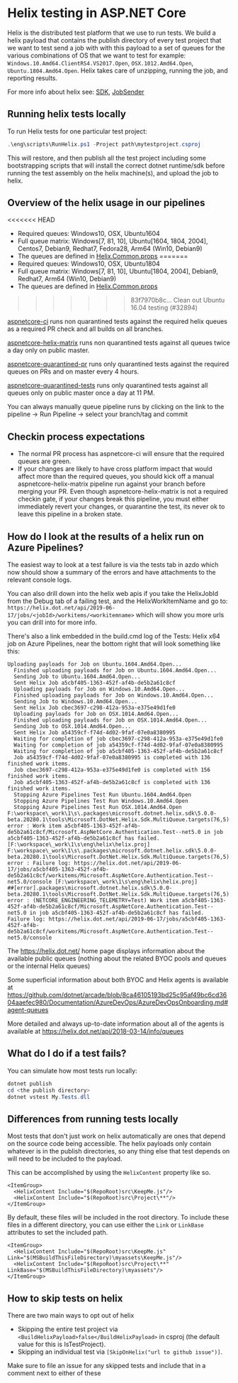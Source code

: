 # Helix testing in ASP.NET Core

Helix is the distributed test platform that we use to run tests.  We build a helix payload that contains the publish directory of every test project that we want to test
send a job with with this payload to a set of queues for the various combinations of OS that we want to test
for example: `Windows.10.Amd64.ClientRS4.VS2017.Open`, `OSX.1012.Amd64.Open`, `Ubuntu.1804.Amd64.Open`. Helix takes care of unzipping, running the job, and reporting results.

For more info about helix see: [SDK](https://github.com/dotnet/arcade/blob/master/src/Microsoft.DotNet.Helix/Sdk/Readme.md), [JobSender](https://github.com/dotnet/arcade/blob/master/src/Microsoft.DotNet.Helix/Sdk/Readme.md)

## Running helix tests locally

To run Helix tests for one particular test project:

``` powershell
.\eng\scripts\RunHelix.ps1 -Project path\mytestproject.csproj
```

This will restore, and then publish all the test project including some bootstrapping scripts that will install the correct dotnet runtime/sdk before running the test assembly on the helix machine(s), and upload the job to helix.

## Overview of the helix usage in our pipelines

<<<<<<< HEAD
- Required queues: Windows10, OSX, Ubuntu1604 
- Full queue matrix: Windows[7, 81, 10], Ubuntu[1604, 1804, 2004], Centos7, Debian9, Redhat7, Fedora28, Arm64 (Win10, Debian9)
- The queues are defined in [Helix.Common.props](https://github.com/dotnet/aspnetcore/blob/master/eng/targets/Helix.Common.props)
=======
- Required queues: Windows10, OSX, Ubuntu1804
- Full queue matrix: Windows[7, 81, 10], Ubuntu[1804, 2004], Debian9, Redhat7, Arm64 (Win10, Debian9)
- The queues are defined in [Helix.Common.props](https://github.com/dotnet/aspnetcore/blob/main/eng/targets/Helix.Common.props)
>>>>>>> 83f7970b8c... Clean out Ubuntu 16.04 testing (#32894)

[aspnetcore-ci](https://dev.azure.com/dnceng/public/_build?definitionId=278) runs non quarantined tests against the required helix queues as a required PR check and all builds on all branches.

[aspnetcore-helix-matrix](https://dev.azure.com/dnceng/public/_build?definitionId=837) runs non quarantined tests against all queues twice a day only on public master.

[aspnetcore-quarantined-pr](https://dev.azure.com/dnceng/public/_build?definitionId=869) runs only quarantined tests against the required queues on PRs and on master every 4 hours.

[aspnetcore-quarantined-tests](https://dev.azure.com/dnceng/public/_build?definitionId=331) runs only quarantined tests against all queues only on public master once a day at 11 PM.

You can always manually queue pipeline runs by clicking on the link to the pipeline -> Run Pipeline -> select your branch/tag and commit

## Checkin process expectations

- The normal PR process has aspnetcore-ci will ensure that the required queues are green.
- If your changes are likely to have cross platform impact that would affect more than the required queues, you should kick off a manual aspnetcore-helix-matrix pipeline run against your branch before merging your PR. Even though aspnetcore-helix-matrix is not a required checkin gate, if your changes break this pipeline, you must either immediately revert your changes, or quarantine the test, its never ok to leave this pipeline in a broken state.


## How do I look at the results of a helix run on Azure Pipelines?

The easiest way to look at a test failure is via the tests tab in azdo which now should show a summary of the errors and have attachments to the relevant console logs.

You can also drill down into the helix web apis if you take the HelixJobId from the Debug tab of a failing test, and the HelixWorkItemName and go to: `https://helix.dot.net/api/2019-06-17/jobs/<jobId>/workitems/<workitemname>` which will show you more urls you can drill into for more info. 

There's also a link embedded in the build.cmd log of the Tests: Helix x64 job on Azure Pipelines, near the bottom right that will look something like this:

``` text
Uploading payloads for Job on Ubuntu.1604.Amd64.Open...
  Finished uploading payloads for Job on Ubuntu.1604.Amd64.Open...
  Sending Job to Ubuntu.1604.Amd64.Open...
  Sent Helix Job a5cbf405-1363-452f-af4b-de5b2a61c8cf
  Uploading payloads for Job on Windows.10.Amd64.Open...
  Finished uploading payloads for Job on Windows.10.Amd64.Open...
  Sending Job to Windows.10.Amd64.Open...
  Sent Helix Job cbec3697-c298-412a-953a-e375e49d1fe0
  Uploading payloads for Job on OSX.1014.Amd64.Open...
  Finished uploading payloads for Job on OSX.1014.Amd64.Open...
  Sending Job to OSX.1014.Amd64.Open...
  Sent Helix Job a54359cf-f74d-4d02-9faf-07e0a8380995
  Waiting for completion of job cbec3697-c298-412a-953a-e375e49d1fe0
  Waiting for completion of job a54359cf-f74d-4d02-9faf-07e0a8380995
  Waiting for completion of job a5cbf405-1363-452f-af4b-de5b2a61c8cf
  Job a54359cf-f74d-4d02-9faf-07e0a8380995 is completed with 136 finished work items.
  Job cbec3697-c298-412a-953a-e375e49d1fe0 is completed with 156 finished work items.
  Job a5cbf405-1363-452f-af4b-de5b2a61c8cf is completed with 136 finished work items.
  Stopping Azure Pipelines Test Run Ubuntu.1604.Amd64.Open
  Stopping Azure Pipelines Test Run Windows.10.Amd64.Open
  Stopping Azure Pipelines Test Run OSX.1014.Amd64.Open
F:\workspace\_work\1\s\.packages\microsoft.dotnet.helix.sdk\5.0.0-beta.20280.1\tools\Microsoft.DotNet.Helix.Sdk.MultiQueue.targets(76,5): error : Work item a5cbf405-1363-452f-af4b-de5b2a61c8cf/Microsoft.AspNetCore.Authentication.Test--net5.0 in job a5cbf405-1363-452f-af4b-de5b2a61c8cf has failed. [F:\workspace\_work\1\s\eng\helix\helix.proj]
F:\workspace\_work\1\s\.packages\microsoft.dotnet.helix.sdk\5.0.0-beta.20280.1\tools\Microsoft.DotNet.Helix.Sdk.MultiQueue.targets(76,5): error : Failure log: https://helix.dot.net/api/2019-06-17/jobs/a5cbf405-1363-452f-af4b-de5b2a61c8cf/workitems/Microsoft.AspNetCore.Authentication.Test--net5.0/console [F:\workspace\_work\1\s\eng\helix\helix.proj]
##[error].packages\microsoft.dotnet.helix.sdk\5.0.0-beta.20280.1\tools\Microsoft.DotNet.Helix.Sdk.MultiQueue.targets(76,5): error : (NETCORE_ENGINEERING_TELEMETRY=Test) Work item a5cbf405-1363-452f-af4b-de5b2a61c8cf/Microsoft.AspNetCore.Authentication.Test--net5.0 in job a5cbf405-1363-452f-af4b-de5b2a61c8cf has failed.
Failure log: https://helix.dot.net/api/2019-06-17/jobs/a5cbf405-1363-452f-af4b-de5b2a61c8cf/workitems/Microsoft.AspNetCore.Authentication.Test--net5.0/console
```

The https://helix.dot.net/ home page displays information about the available public queues (nothing about the related BYOC pools and queues or the internal Helix queues)

Some superficial information about both BYOC and Helix agents is available at https://github.com/dotnet/arcade/blob/8ca46105193bd25c95af49bc6cd3604aaefec980/Documentation/AzureDevOps/AzureDevOpsOnboarding.md#agent-queues

More detailed and always up-to-date information about all of the agents is available at https://helix.dot.net/api/2018-03-14/info/queues

## What do I do if a test fails?

You can simulate how most tests run locally:

``` powershell
dotnet publish
cd <the publish directory>
dotnet vstest My.Tests.dll
```

## Differences from running tests locally

Most tests that don't just work on helix automatically are ones that depend on the source code being accessible. The helix payloads only contain whatever is in the publish directories, so any thing else that test depends on will need to be included to the payload.

This can be accomplished by using the `HelixContent` property like so.

``` msbuild
<ItemGroup>
  <HelixContent Include="$(RepoRoot)src\KeepMe.js"/>
  <HelixContent Include="$(RepoRoot)src\Project\**"/>
</ItemGroup>
```

By default, these files will be included in the root directory. To include these files in a different directory, you can use either the `Link` or `LinkBase` attributes to set the included path.

``` msbuild
<ItemGroup>
  <HelixContent Include="$(RepoRoot)src\KeepMe.js" Link="$(MSBuildThisFileDirectory)\myassets\KeepMe.js"/>
  <HelixContent Include="$(RepoRoot)src\Project\**" LinkBase="$(MSBuildThisFileDirectory)\myassets"/>
</ItemGroup>
```

## How to skip tests on helix

There are two main ways to opt out of helix

- Skipping the entire test project via `<BuildHelixPayload>false</BuildHelixPayload>` in csproj (the default value for this is IsTestProject).
- Skipping an individual test via `[SkipOnHelix("url to github issue")]`.

Make sure to file an issue for any skipped tests and include that in a comment next to either of these
